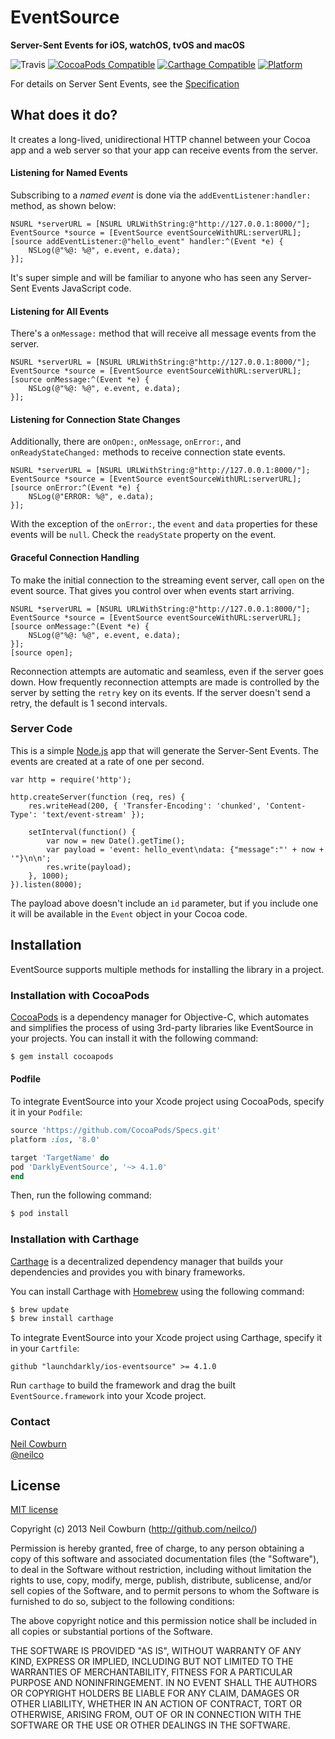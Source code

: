 # EventSource
**Server-Sent Events for iOS, watchOS, tvOS and macOS**

![Travis](https://travis-ci.org/neilco/EventSource.svg?branch=master)
[![CocoaPods Compatible](https://img.shields.io/cocoapods/v/DarklyEventSource.svg)](https://img.shields.io/cocoapods/v/DarklyEventSource.svg)
[![Carthage Compatible](https://img.shields.io/badge/Carthage-compatible-4BC51D.svg?style=flat)](https://github.com/Carthage/Carthage)
[![Platform](https://img.shields.io/cocoapods/p/AFNetworking.svg?style=flat)](http://cocoadocs.org/docsets/AFNetworking)

For details on Server Sent Events, see the [Specification](https://html.spec.whatwg.org/multipage/server-sent-events.html)

## What does it do?

It creates a long-lived, unidirectional HTTP channel between your Cocoa app and a web server so that your app can receive events from the server. 

#### Listening for Named Events

Subscribing to a _named event_ is done via the `addEventListener:handler:` method, as shown below:

```objc
NSURL *serverURL = [NSURL URLWithString:@"http://127.0.0.1:8000/"];
EventSource *source = [EventSource eventSourceWithURL:serverURL];
[source addEventListener:@"hello_event" handler:^(Event *e) {
    NSLog(@"%@: %@", e.event, e.data);
}];
```

It's super simple and will be familiar to anyone who has seen any Server-Sent Events JavaScript code.

#### Listening for All Events

There's a `onMessage:` method that will receive all message events from the server. 

```objc
NSURL *serverURL = [NSURL URLWithString:@"http://127.0.0.1:8000/"];
EventSource *source = [EventSource eventSourceWithURL:serverURL];
[source onMessage:^(Event *e) {
    NSLog(@"%@: %@", e.event, e.data);
}];
```

#### Listening for Connection State Changes

Additionally, there are `onOpen:`, `onMessage`, `onError:`, and `onReadyStateChanged:` methods to receive connection state events.

```objc
NSURL *serverURL = [NSURL URLWithString:@"http://127.0.0.1:8000/"];
EventSource *source = [EventSource eventSourceWithURL:serverURL];
[source onError:^(Event *e) {
    NSLog(@"ERROR: %@", e.data);
}];
```

With the exception of the `onError:`, the `event` and `data` properties for these events will be `null`. Check the `readyState` property on the event. 

#### Graceful Connection Handling

To make the initial connection to the streaming event server, call `open` on the event source. That gives you control over when events start arriving.

```objc
NSURL *serverURL = [NSURL URLWithString:@"http://127.0.0.1:8000/"];
EventSource *source = [EventSource eventSourceWithURL:serverURL];
[source onMessage:^(Event *e) {
    NSLog(@"%@: %@", e.event, e.data);
}];
[source open];
```

Reconnection attempts are automatic and seamless, even if the server goes down. How frequently reconnection attempts are made is controlled by the server by setting the `retry` key on its events. If the server doesn't send a retry, the default is 1 second intervals. 

### Server Code

This is a simple [Node.js](http://nodejs.org/) app that will generate the Server-Sent Events. The events are created at a rate of one per second.

```
var http = require('http');

http.createServer(function (req, res) {
    res.writeHead(200, { 'Transfer-Encoding': 'chunked', 'Content-Type': 'text/event-stream' });
 
    setInterval(function() { 
        var now = new Date().getTime();
        var payload = 'event: hello_event\ndata: {"message":"' + now + '"}\n\n'; 
        res.write(payload); 
    }, 1000);
}).listen(8000);
```

The payload above doesn't include an `id` parameter, but if you include one it will be available in the `Event` object in your Cocoa code.

## Installation
EventSource supports multiple methods for installing the library in a project.

### Installation with CocoaPods

[CocoaPods](http://cocoapods.org) is a dependency manager for Objective-C, which automates and simplifies the process of using 3rd-party libraries like EventSource in your projects. You can install it with the following command:

```bash
$ gem install cocoapods
```
#### Podfile

To integrate EventSource into your Xcode project using CocoaPods, specify it in your `Podfile`:

```ruby
source 'https://github.com/CocoaPods/Specs.git'
platform :ios, '8.0'

target 'TargetName' do
pod 'DarklyEventSource', '~> 4.1.0'
end
```

Then, run the following command:

```bash
$ pod install
```

### Installation with Carthage

[Carthage](https://github.com/Carthage/Carthage) is a decentralized dependency manager that builds your dependencies and provides you with binary frameworks.

You can install Carthage with [Homebrew](http://brew.sh/) using the following command:

```bash
$ brew update
$ brew install carthage
```

To integrate EventSource into your Xcode project using Carthage, specify it in your `Cartfile`:

```ogdl
github "launchdarkly/ios-eventsource" >= 4.1.0
```

Run `carthage` to build the framework and drag the built `EventSource.framework` into your Xcode project.

### Contact

[Neil Cowburn](http://github.com/neilco)  
[@neilco](https://twitter.com/neilco)

## License

[MIT license](http://neil.mit-license.org)

Copyright (c) 2013 Neil Cowburn (http://github.com/neilco/)

Permission is hereby granted, free of charge, to any person obtaining a copy
of this software and associated documentation files (the "Software"), to deal
in the Software without restriction, including without limitation the rights
to use, copy, modify, merge, publish, distribute, sublicense, and/or sell
copies of the Software, and to permit persons to whom the Software is
furnished to do so, subject to the following conditions:

The above copyright notice and this permission notice shall be included in
all copies or substantial portions of the Software.

THE SOFTWARE IS PROVIDED "AS IS", WITHOUT WARRANTY OF ANY KIND, EXPRESS OR
IMPLIED, INCLUDING BUT NOT LIMITED TO THE WARRANTIES OF MERCHANTABILITY,
FITNESS FOR A PARTICULAR PURPOSE AND NONINFRINGEMENT. IN NO EVENT SHALL THE
AUTHORS OR COPYRIGHT HOLDERS BE LIABLE FOR ANY CLAIM, DAMAGES OR OTHER
LIABILITY, WHETHER IN AN ACTION OF CONTRACT, TORT OR OTHERWISE, ARISING FROM,
OUT OF OR IN CONNECTION WITH THE SOFTWARE OR THE USE OR OTHER DEALINGS IN
THE SOFTWARE.
